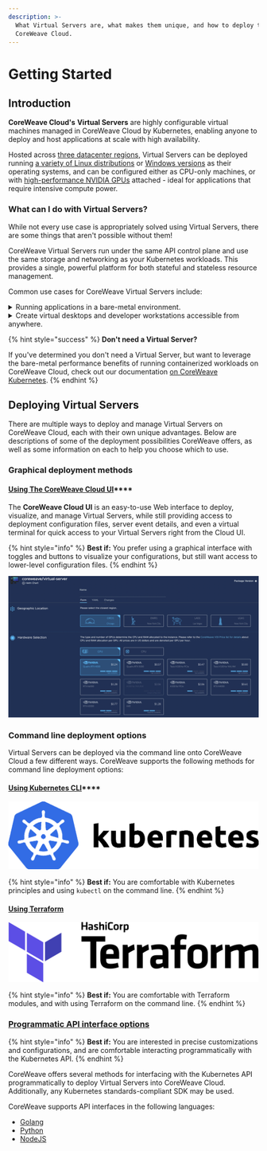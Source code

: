 ```yaml
---
description: >-
  What Virtual Servers are, what makes them unique, and how to deploy them onto
  CoreWeave Cloud.
---
```


# Getting Started

## Introduction

**CoreWeave Cloud's** **Virtual Servers** are highly configurable virtual machines managed in CoreWeave Cloud by Kubernetes, enabling anyone to deploy and host applications at scale with high availability.

Hosted across [three datacenter regions](https://docs.coreweave.com/data-center-regions#las1-las-vegas-nv-us-west), Virtual Servers can be deployed running [a variety of Linux distributions](https://docs.coreweave.com/virtual-servers/coreweave-system-images/linux-images) or [Windows versions](https://docs.coreweave.com/virtual-servers/coreweave-system-images/windows-images) as their operating systems, and can be configured either as CPU-only machines, or with [high-performance NVIDIA GPUs](https://www.coreweave.com/pricing) attached - ideal for applications that require intensive compute power.

### What can I do with Virtual Servers?

While not every use case is appropriately solved using Virtual Servers, there are some things that aren't possible without them!

CoreWeave Virtual Servers run under the same API control plane and use the same storage and networking as your Kubernetes workloads. This provides a single, powerful platform for both stateful and stateless resource management.

Common use cases for CoreWeave Virtual Servers include:

<details>

<summary>Running applications in a bare-metal environment.</summary>

CoreWeave Virtual Servers provide all the isolation and control benefits that come with running a workload on a real server.

</details>

<details>

<summary>Create virtual desktops and developer workstations accessible from anywhere.</summary>

Virtual Servers can be deployed with **virtual desktop environments**, providing developer workstations running Linux or Windows. Using applications like [Parsec](https://parsec.app/) for Windows machines and [Teradici](https://www.teradici.com/) for Linux, developers can log in to their workstations to access their work from anywhere!

</details>

{% hint style="success" %}
**Don't need a Virtual Server?**

If you've determined you don't need a Virtual Server, but want to leverage the bare-metal performance benefits of running containerized workloads on CoreWeave Cloud, check out our documentation [on CoreWeave Kubernetes](broken-reference).
{% endhint %}

## Deploying Virtual Servers

There are multiple ways to deploy and manage Virtual Servers on CoreWeave Cloud, each with their own unique advantages. Below are descriptions of some of the deployment possibilities CoreWeave offers, as well as some information on each to help you choose which to use.

### Graphical deployment methods

#### [Using The CoreWeave Cloud UI](deployment-methods/coreweave-apps.md)****

The **CoreWeave Cloud UI** is an easy-to-use Web interface to deploy, visualize, and manage Virtual Servers, while still providing access to deployment configuration files, server event details, and even a virtual terminal for quick access to your Virtual Servers right from the Cloud UI.

{% hint style="info" %}
**Best if:** You prefer using a graphical interface with toggles and buttons to visualize your configurations, but still want access to lower-level configuration files.
{% endhint %}

![The Virtual Server deployment page on CoreWeave Cloud UI.](<../docs/.gitbook/assets/image (66).png>)

### Command line deployment options

Virtual Servers can be deployed via the command line onto CoreWeave Cloud a few different ways. CoreWeave supports the following methods for command line deployment options:

#### [Using Kubernetes CLI](../docs/virtual-servers/deployment-methods/kubectl.md)****

![](<../docs/.gitbook/assets/image (71).png>)

{% hint style="info" %}
**Best if:** You are comfortable with Kubernetes principles and using `kubectl` on the command line.
{% endhint %}

#### [Using Terraform](deployment-methods/terraform.md)

![](<../docs/.gitbook/assets/image (54).png>)

{% hint style="info" %}
**Best if:** You are comfortable with Terraform modules, and with using Terraform on the command line.
{% endhint %}

### [Programmatic API interface options](deployment-methods/programmatically/)

{% hint style="info" %}
**Best if:** You are interested in precise customizations and configurations, and are comfortable interacting programmatically with the Kubernetes API.
{% endhint %}

CoreWeave offers several methods for interfacing with the Kubernetes API programmatically to deploy Virtual Servers into CoreWeave Cloud. Additionally, any Kubernetes standards-compliant SDK may be used.

CoreWeave supports API interfaces in the following languages:

* [Golang](deployment-methods/programmatically/golang.md)
* [Python](deployment-methods/programmatically/python.md)
* [NodeJS](deployment-methods/programmatically/nodejs.md)
